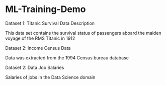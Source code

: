 # ML-Training-Demo

Dataset 1: Titanic Survival Data Description

This data set contains the survival status of passengers aboard the maiden voyage of the RMS Titanic in 1912

Dataset 2: Income Census Data 

Data was extracted from the 1994 Census bureau database 

Dataset 2: Data Job Salaries

Salaries of jobs in the Data Science domain
